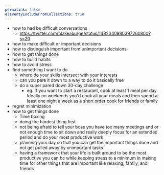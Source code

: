 ```yaml
---
permalink: false
eleventyExcludeFromCollections: true
---
```



- how to had be difficult conversations
    - https://twitter.com/blakeaburge/status/1482340980397260800?s=20
- how to make difficult or important decisions
- how to distinguish important from unimportant decisions
- how to get things done
- how to build habits
- how to avoid stress
- find something I want to do
    - where do your skills intersect with your interests
    - can you pare it down to a way to do it basically free
    - do a super pared down 30-day challenge
        - eg. If you want to start a restaurant, cook at least 1 meal per day. Ideally on weekends you'd cook all your meals and then spend at least one night a week as a short order cook for friends or family
- regret minimization
- how to get things done
    - Time boxing
    - doing the hardest thing first
    - not being afraid to tell your boss you have too many meetings and or not enough time to sit down and really deeply focus for an extended period and do your most productive work
    - planning your day so that you can get the important things done and not get pulled away by unimportant tasks
    - having a framework that your life is built around to be the most productive you can be while keeping stress to a minimum in making time for other things that are important like relaxing, family, and friends
